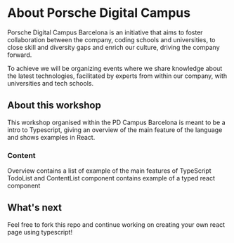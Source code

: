 # About Porsche Digital Campus

Porsche Digital Campus Barcelona is an initiative that aims to foster collaboration between the company, coding schools and universities,  to close skill and diversity gaps and enrich our culture, driving the company forward.
 
To achieve we will be organizing events where we share knowledge about the latest technologies, facilitated by experts from within our company, with universities and tech schools. 

## About this workshop

This workshop organised within the PD Campus Barcelona is meant to be a intro to Typescript, giving an overview of the main feature of the language and shows examples in React.

### Content

Overview contains a list of example of the main features of TypeScript
TodoList and ContentList component contains example of a typed react component

## What's next

Feel free to fork this repo and continue working on creating your own react page using typescript!





